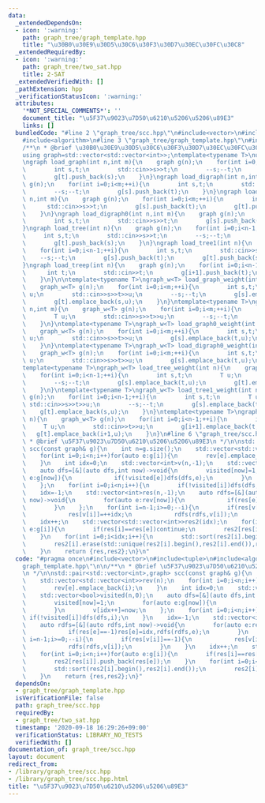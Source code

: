```yaml
---
data:
  _extendedDependsOn:
  - icon: ':warning:'
    path: graph_tree/graph_template.hpp
    title: "\u30B0\u30E9\u30D5\u30C6\u30F3\u30D7\u30EC\u30FC\u30C8"
  _extendedRequiredBy:
  - icon: ':warning:'
    path: graph_tree/two_sat.hpp
    title: 2-SAT
  _extendedVerifiedWith: []
  _pathExtension: hpp
  _verificationStatusIcon: ':warning:'
  attributes:
    '*NOT_SPECIAL_COMMENTS*': ''
    document_title: "\u5F37\u9023\u7D50\u6210\u5206\u5206\u89E3"
    links: []
  bundledCode: "#line 2 \"graph_tree/scc.hpp\"\n#include<vector>\n#include<tuple>\n\
    #include<algorithm>\n#line 3 \"graph_tree/graph_template.hpp\"\n#include<iostream>\n\
    /**\n * @brief \u30B0\u30E9\u30D5\u30C6\u30F3\u30D7\u30EC\u30FC\u30C8\n */\n\n\
    using graph=std::vector<std::vector<int>>;\ntemplate<typename T>\nusing graph_w=std::vector<std::vector<std::pair<int,T>>;\n\
    \ngraph load_graph(int n,int m){\n    graph g(n);\n    for(int i=0;i<m;++i){\n\
    \        int s,t;\n        std::cin>>s>>t;\n        --s;--t;\n        g[s].push_back(t);\n\
    \        g[t].push_back(s);\n    }\n}\ngraph load_digraph(int n,int m){\n    graph\
    \ g(n);\n    for(int i=0;i<m;++i){\n        int s,t;\n        std::cin>>s>>t;\n\
    \        --s;--t;\n        g[s].push_back(t);\n    }\n}\ngraph load_graph0(int\
    \ n,int m){\n    graph g(n);\n    for(int i=0;i<m;++i){\n        int s,t;\n  \
    \      std::cin>>s>>t;\n        g[s].push_back(t);\n        g[t].push_back(s);\n\
    \    }\n}\ngraph load_digraph0(int n,int m){\n    graph g(n);\n    for(int i=0;i<m;++i){\n\
    \        int s,t;\n        std::cin>>s>>t;\n        g[s].push_back(t);\n    }\n\
    }\ngraph load_tree(int n){\n    graph g(n);\n    for(int i=0;i<n-1;++i){\n   \
    \     int s,t;\n        std::cin>>s>>t;\n        --s;--t;\n        g[s].push_back(t);\n\
    \        g[t].push_back(s);\n    }\n}\ngraph load_tree1(int n){\n    graph g(n);\n\
    \    for(int i=0;i<n-1;++i){\n        int s,t;\n        std::cin>>s>>t;\n    \
    \    --s;--t;\n        g[s].push_back(t);\n        g[t].push_back(s);\n    }\n\
    }\ngraph load_treep(int n){\n    graph g(n);\n    for(int i=0;i<n-1;++i){\n  \
    \      int t;\n        std::cin>>t;\n        g[i+1].push_back(t);\n        g[t].push_back(i+1);\n\
    \    }\n}\n\ntemplate<typename T>\ngraph_w<T> load_graph_weight(int n,int m){\n\
    \    graph_w<T> g(n);\n    for(int i=0;i<m;++i){\n        int s,t;\n        T\
    \ u;\n        std::cin>>s>>t>>u;\n        --s;--t;\n        g[s].emplace_back(t,u);\n\
    \        g[t].emplace_back(s,u);\n    }\n}\ntemplate<typename T>\ngraph_w<T> load_digraph_weight(int\
    \ n,int m){\n    graph_w<T> g(n);\n    for(int i=0;i<m;++i){\n        int s,t;\n\
    \        T u;\n        std::cin>>s>>t>>u;\n        --s;--t;\n        g[s].emplace_back(t,u);\n\
    \    }\n}\ntemplate<typename T>\ngraph_w<T> load_graph0_weight(int n,int m){\n\
    \    graph_w<T> g(n);\n    for(int i=0;i<m;++i){\n        int s,t;\n        T\
    \ u;\n        std::cin>>s>>t>>u;\n        g[s].emplace_back(t,u);\n        g[t].emplace_back(s,u);\n\
    \    }\n}\ntemplate<typename T>\ngraph_w<T> load_digraph0_weight(int n,int m){\n\
    \    graph_w<T> g(n);\n    for(int i=0;i<m;++i){\n        int s,t;\n        T\
    \ u;\n        std::cin>>s>>t>>u;\n        g[s].emplace_back(t,u);\n    }\n}\n\
    template<typename T>\ngraph_w<T> load_tree_weight(int n){\n    graph_w<T> g(n);\n\
    \    for(int i=0;i<n-1;++i){\n        int s,t;\n        T u;\n        std::cin>>s>>t>>u;\n\
    \        --s;--t;\n        g[s].emplace_back(t,u);\n        g[t].emplace_back(s,u);\n\
    \    }\n}\ntemplate<typename T>\ngraph_w<T> load_tree1_weight(int n){\n    graph_w<T>\
    \ g(n);\n    for(int i=0;i<n-1;++i){\n        int s,t;\n        T u;\n       \
    \ std::cin>>s>>t>>u;\n        --s;--t;\n        g[s].emplace_back(t,u);\n    \
    \    g[t].emplace_back(s,u);\n    }\n}\ntemplate<typename T>\ngraph_w<T> load_treep_weight(int\
    \ n){\n    graph_w<T> g(n);\n    for(int i=0;i<n-1;++i){\n        int t;\n   \
    \     T u;\n        std::cin>>t>>u;\n        g[i+1].emplace_back(t,u);\n     \
    \   g[t].emplace_back(i+1,u);\n    }\n}\n#line 6 \"graph_tree/scc.hpp\"\n\n/**\n\
    \ * @brief \u5F37\u9023\u7D50\u6210\u5206\u5206\u89E3\n */\n\nstd::pair<std::vector<int>,graph>\
    \ scc(const graph& g){\n    int n=g.size();\n    std::vector<std::vector<int>>rev(n);\n\
    \    for(int i=0;i<n;i++)for(auto e:g[i]){\n        rev[e].emplace_back(i);\n\
    \    }\n    int idx=0;\n    std::vector<int>v(n,-1);\n    std::vector<bool>visited(n,0);\n\
    \    auto dfs=[&](auto dfs,int now)->void{\n        visited[now]=1;\n        for(auto\
    \ e:g[now]){\n            if(!visited[e])dfs(dfs,e);\n        }\n        v[idx++]=now;\n\
    \    };\n    for(int i=0;i<n;i++){\n        if(!visited[i])dfs(dfs,i);\n    }\n\
    \    idx=-1;\n    std::vector<int>res(n,-1);\n    auto rdfs=[&](auto rdfs,int\
    \ now)->void{\n        for(auto e:rev[now]){\n            if(res[e]==-1)res[e]=idx,rdfs(rdfs,e);\n\
    \        }\n    };\n    for(int i=n-1;i>=0;--i){\n        if(res[v[i]]==-1){\n\
    \            res[v[i]]=++idx;\n            rdfs(rdfs,v[i]);\n        }\n    }\n\
    \    idx++;\n    std::vector<std::vector<int>>res2(idx);\n    for(int i=0;i<n;i++)for(auto\
    \ e:g[i]){\n        if(res[i]==res[e])continue;\n        res2[res[i]].push_back(res[e]);\n\
    \    }\n    for(int i=0;i<idx;i++){\n        std::sort(res2[i].begin(),res2[i].end());\n\
    \        res2[i].erase(std::unique(res2[i].begin(),res2[i].end()),res2[i].end());\n\
    \    }\n    return {res,res2};\n}\n"
  code: "#pragma once\n#include<vector>\n#include<tuple>\n#include<algorithm>\n#include\"\
    graph_template.hpp\"\n\n/**\n * @brief \u5F37\u9023\u7D50\u6210\u5206\u5206\u89E3\
    \n */\n\nstd::pair<std::vector<int>,graph> scc(const graph& g){\n    int n=g.size();\n\
    \    std::vector<std::vector<int>>rev(n);\n    for(int i=0;i<n;i++)for(auto e:g[i]){\n\
    \        rev[e].emplace_back(i);\n    }\n    int idx=0;\n    std::vector<int>v(n,-1);\n\
    \    std::vector<bool>visited(n,0);\n    auto dfs=[&](auto dfs,int now)->void{\n\
    \        visited[now]=1;\n        for(auto e:g[now]){\n            if(!visited[e])dfs(dfs,e);\n\
    \        }\n        v[idx++]=now;\n    };\n    for(int i=0;i<n;i++){\n       \
    \ if(!visited[i])dfs(dfs,i);\n    }\n    idx=-1;\n    std::vector<int>res(n,-1);\n\
    \    auto rdfs=[&](auto rdfs,int now)->void{\n        for(auto e:rev[now]){\n\
    \            if(res[e]==-1)res[e]=idx,rdfs(rdfs,e);\n        }\n    };\n    for(int\
    \ i=n-1;i>=0;--i){\n        if(res[v[i]]==-1){\n            res[v[i]]=++idx;\n\
    \            rdfs(rdfs,v[i]);\n        }\n    }\n    idx++;\n    std::vector<std::vector<int>>res2(idx);\n\
    \    for(int i=0;i<n;i++)for(auto e:g[i]){\n        if(res[i]==res[e])continue;\n\
    \        res2[res[i]].push_back(res[e]);\n    }\n    for(int i=0;i<idx;i++){\n\
    \        std::sort(res2[i].begin(),res2[i].end());\n        res2[i].erase(std::unique(res2[i].begin(),res2[i].end()),res2[i].end());\n\
    \    }\n    return {res,res2};\n}"
  dependsOn:
  - graph_tree/graph_template.hpp
  isVerificationFile: false
  path: graph_tree/scc.hpp
  requiredBy:
  - graph_tree/two_sat.hpp
  timestamp: '2020-09-18 16:29:26+09:00'
  verificationStatus: LIBRARY_NO_TESTS
  verifiedWith: []
documentation_of: graph_tree/scc.hpp
layout: document
redirect_from:
- /library/graph_tree/scc.hpp
- /library/graph_tree/scc.hpp.html
title: "\u5F37\u9023\u7D50\u6210\u5206\u5206\u89E3"
---
```

